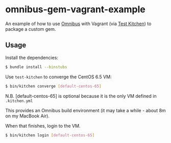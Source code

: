 # omnibus-gem-vagrant-example

An example of how to use [Omnibus](https://github.com/opscode/omnibus) with Vagrant
(via [Test Kitchen](http://kitchen.ci/docs/getting-started/)) to package a custom gem.

## Usage

Install the dependencies:

```bash
$ bundle install --binstubs
```

Use `test-kitchen` to converge the CentOS 6.5 VM:

```bash
$ bin/kitchen converge [default-centos-65]
```

N.B. [default-centos-65] is optional because it is the only VM defined in `.kitchen.yml`

This provides an Omnibus build environment (it may take a while - about 8m on my MacBook Air).

When that finishes, login to the VM.

```bash
$ bin/kitchen login [default-centos-65]
```
